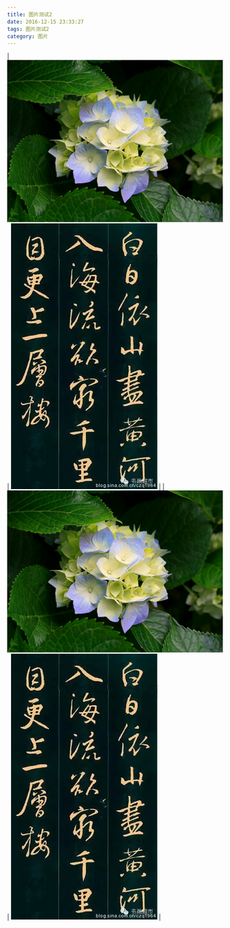 ```yaml
---
title: 图片测试2
date: 2016-12-15 23:33:27
tags: 图片测试2
category: 图片
---
```


| ![enter description here][1] | ![enter description here][2] |
| ![enter description here][3] | ![enter description here][4] |


  [1]: ./images/Hydrangeas.jpg
  [2]: ./images/640.webp%20%2814%29.jpg
  [3]: ./images/Hydrangeas.jpg
  [4]: ./images/640.webp%20%2814%29.jpg
